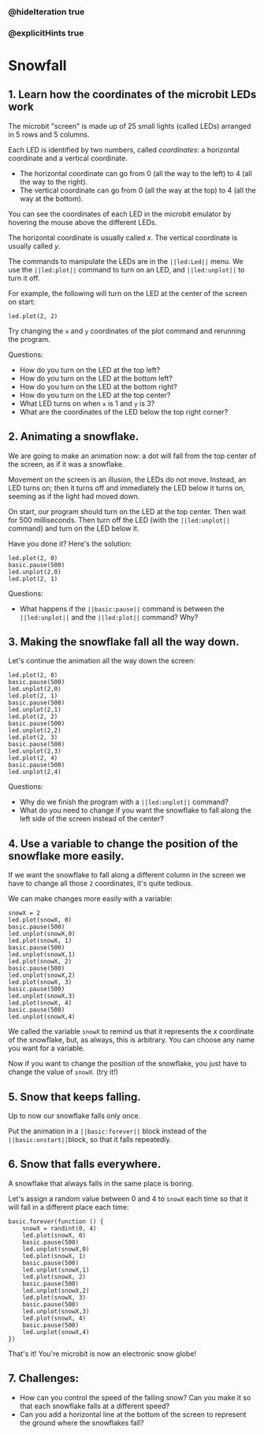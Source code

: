 ### @hideIteration true
### @explicitHints true
# Snowfall


## 1. Learn how the coordinates of the microbit LEDs work

The microbit "screen" is made up of 25 small lights (called LEDs) arranged in 5 rows and 5 columns.

Each LED is identified by two numbers, called *coordinates*: a horizontal coordinate and a vertical coordinate.
- The horizontal coordinate can go from 0 (all the way to the left) to 4 (all the way to the right).
- The vertical coordinate can go from 0 (all the way at the top) to 4 (all the way at the bottom).

You can see the coordinates of each LED in the microbit emulator by hovering the mouse above the different LEDs.

The horizontal coordinate is usually called *x*. The vertical coordinate is usually called *y*.

The commands to manipulate the LEDs are in the ``||led:Led||`` menu. We use the ``||led:plot||`` command to turn on an LED, and ``||led:unplot||`` to turn it off.

For example, the following will turn on the LED at the center of the screen on start:


```blocks
led.plot(2, 2)
```

Try changing the `x` and `y` coordinates of the plot command and rerunning the program.

Questions:
- How do you turn on the LED at the top left?
- How do you turn on the LED at the bottom left?
- How do you turn on the LED at the bottom right?
- How do you turn on the LED at the top center?
- What LED turns on when `x` is 1 and `y` is 3?
- What are the coordinates of the LED below the top right corner?



## 2. Animating a snowflake.

We are going to make an animation now: a dot will fall from the top center of the screen, as if it was a snowflake.

Movement on the screen is an illusion, the LEDs do not move. Instead, an LED turns on; then it turns off and immediately the LED below it turns on, seeming as if the light had moved down.

On start, our program should turn on the LED at the top center. Then wait for 500 milliseconds. Then turn off the LED (with the ``||led:unplot||`` command) and turn on the LED below it.

Have you done it? Here's the solution:

```blocks
led.plot(2, 0)
basic.pause(500)
led.unplot(2,0)
led.plot(2, 1)
```

Questions:
- What happens if the ``||basic:pause||`` command is between the ``||led:unplot||`` and the ``||led:plot||`` command? Why?


## 3. Making the snowflake fall all the way down.

Let's continue the animation all the way down the screen:

```blocks
led.plot(2, 0)
basic.pause(500)
led.unplot(2,0)
led.plot(2, 1)
basic.pause(500)
led.unplot(2,1)
led.plot(2, 2)
basic.pause(500)
led.unplot(2,2)
led.plot(2, 3)
basic.pause(500)
led.unplot(2,3)
led.plot(2, 4)
basic.pause(500)
led.unplot(2,4)
```

Questions:
- Why do we finish the program with a ``||led:unplot||`` command?
- What do you need to change if you want the snowflake to fall along the left side of the screen instead of the center?


## 4. Use a variable to change the position of the snowflake more easily.

If we want the snowflake to fall along a different column in the screen we have to change all those `2` coordinates, it's quite tedious.

We can make changes more easily with a variable:

```blocks
snowX = 2
led.plot(snowX, 0)
basic.pause(500)
led.unplot(snowX,0)
led.plot(snowX, 1)
basic.pause(500)
led.unplot(snowX,1)
led.plot(snowX, 2)
basic.pause(500)
led.unplot(snowX,2)
led.plot(snowX, 3)
basic.pause(500)
led.unplot(snowX,3)
led.plot(snowX, 4)
basic.pause(500)
led.unplot(snowX,4)
```

We called the variable `snowX` to remind us that it represents the x coordinate of the snowflake, but, as always, this is arbitrary. You can choose any name you want for a variable.

Now if you want to change the position of the snowflake, you just have to change the value of `snowX`. (try it!)


## 5. Snow that keeps falling.

Up to now our snowflake falls only once.

Put the animation in a ``||basic:forever||`` block instead of the ``||basic:onstart||``block, so that it falls repeatedly.


## 6. Snow that falls everywhere.

A snowflake that always falls in the same place is boring.

Let's assign a random value between 0 and 4 to `snowX` each time so that it will fall in a different place each time:

```block
basic.forever(function () {
    snowX = randint(0, 4)
    led.plot(snowX, 0)
    basic.pause(500)
    led.unplot(snowX,0)
    led.plot(snowX, 1)
    basic.pause(500)
    led.unplot(snowX,1)
    led.plot(snowX, 2)
    basic.pause(500)
    led.unplot(snowX,2)
    led.plot(snowX, 3)
    basic.pause(500)
    led.unplot(snowX,3)
    led.plot(snowX, 4)
    basic.pause(500)
    led.unplot(snowX,4)
})
```

That's it! You're microbit is now an electronic snow globe!


## 7. Challenges:
- How can you control the speed of the falling snow? Can you make it so that each snowflake falls at a different speed?
- Can you add a horizontal line at the bottom of the screen to represent the ground where the snowflakes fall?
